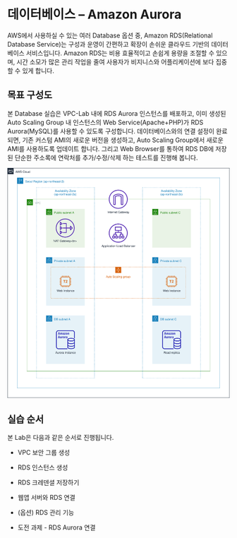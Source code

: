 # 데이터베이스 – Amazon Aurora
AWS에서 사용하실 수 있는 여러 Database 옵션 중, Amazon RDS(Relational Database Service)는 구성과 운영이 간편하고 확장이 손쉬운 클라우드 기반의 데이터베이스 서비스입니다. Amazon RDS는 비용 효율적이고 손쉽게 용량을 조절할 수 있으며, 시간 소모가 많은 관리 작업을 줄여 사용자가 비지니스와 어플리케이션에 보다 집중할 수 있게 합니다.

## 목표 구성도
본 Database 실습은 VPC-Lab 내에 RDS Aurora 인스턴스를 배포하고, 이미 생성된 Auto Scaling Group 내 인스턴스의 Web Service(Apache+PHP)가 RDS Aurora(MySQL)를 사용할 수 있도록 구성합니다. 데이터베이스와의 연결 설정이 완료되면, 기존 커스텀 AMI의 새로운 버전을 생성하고, Auto Scaling Group에서 새로운 AMI를 사용하도록 업데이트 합니다. 그리고 Web Browser를 통하여 RDS DB에 저장된 단순한 주소록에 연락처를 추가/수정/삭제 하는 테스트를 진행해 봅니다.

![](../2.advanced-modules/images/gid-rds-01.svg)

## 실습 순서
본 Lab은 다음과 같은 순서로 진행됩니다.

- VPC 보안 그룹 생성

- RDS 인스턴스 생성

- RDS 크레덴셜 저장하기

- 웹앱 서버와 RDS 연결

- (옵션) RDS 관리 기능

- 도전 과제 - RDS Aurora 연결

<!-- [Previous](./compute/40-appendix.md) | [Next](./database/create-sg.md)